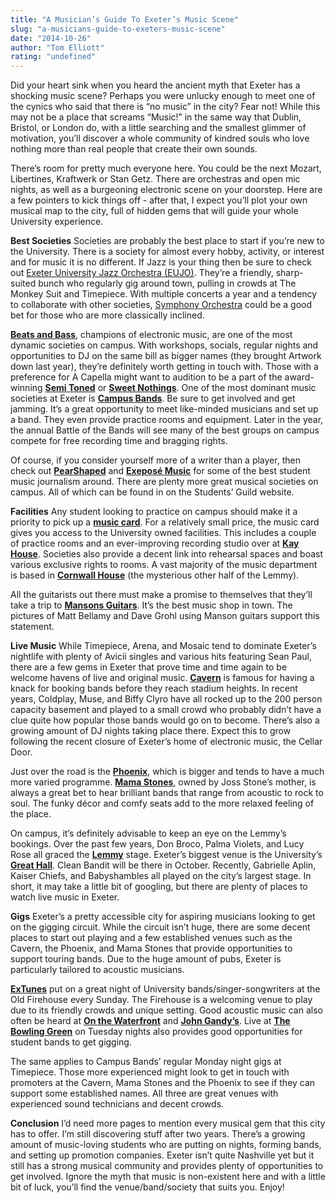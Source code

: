 ```yaml
---
title: "A Musician’s Guide To Exeter’s Music Scene"
slug: "a-musicians-guide-to-exeters-music-scene"
date: "2014-10-26"
author: "Tom Elliott"
rating: "undefined"
---
```


Did your heart sink when you heard the ancient myth that Exeter has a shocking music scene? Perhaps you were unlucky enough to meet one of the cynics who said that there is “no music” in the city? Fear not! While this may not be a place that screams “Music!” in the same way that Dublin, Bristol, or London do, with a little searching and the smallest glimmer of motivation, you’ll discover a whole community of kindred souls who love nothing more than real people that create their own sounds.

There’s room for pretty much everyone here. You could be the next Mozart, Libertines, Kraftwerk or Stan Getz. There are orchestras and open mic nights, as well as a burgeoning electronic scene on your doorstep. Here are a few pointers to kick things off - after that, I expect you’ll plot your own musical map to the city, full of hidden gems that will guide your whole University experience.

**Best Societies** Societies are probably the best place to start if you’re new to the University. There is a society for almost every hobby, activity, or interest and for music it is no different. If Jazz is your thing then be sure to check out [Exeter University Jazz Orchestra (EUJO)](http://eujo.co.uk/). They’re a friendly, sharp-suited bunch who regularly gig around town, pulling in crowds at The Monkey Suit and Timepiece. With multiple concerts a year and a tendency to collaborate with other societies, [Symphony Orchestra](http://www.euso.org.uk/Home) could be a good bet for those who are more classically inclined.

**[Beats and Bass](https://www.facebook.com/beatsandbass)**, champions of electronic music, are one of the most dynamic societies on campus. With workshops, socials, regular nights and opportunities to DJ on the same bill as bigger names (they brought Artwork down last year), they’re definitely worth getting in touch with. Those with a preference for A Capella might want to audition to be a part of the award-winning **[Semi Toned](http://semitoned.wordpress.com/)** or **[Sweet Nothings](https://www.facebook.com/exetersweetnothings?fref=ts)**. One of the most dominant music societies at Exeter is **[Campus Bands](https://www.facebook.com/pages/Campus-Bands/397408276991164)**. Be sure to get involved and get jamming. It’s a great opportunity to meet like-minded musicians and set up a band. They even provide practice rooms and equipment. Later in the year, the annual Battle of the Bands will see many of the best groups on campus compete for free recording time and bragging rights.

Of course, if you consider yourself more of a writer than a player, then check out **[PearShaped](http://pearshapedexeter.com)** and **[Exeposé Music](http://xmedia.ex.ac.uk/wp/wordpress/category/music/)** for some of the best student music journalism around. There are plenty more great musical societies on campus. All of which can be found in on the Students’ Guild website.

**Facilities** Any student looking to practice on campus should make it a priority to pick up a **[music card](http://www.exeter.ac.uk/music/membership-themusiccard/)**. For a relatively small price, the music card gives you access to the University owned facilities. This includes a couple of practice rooms and an ever-improving recording studio over at **[Kay House](http://www.exeter.ac.uk/music/musicfacilitiesonthestreathamcampus/kayhouseduryard/)**. Societies also provide a decent link into rehearsal spaces and boast various exclusive rights to rooms. A vast majority of the music department is based in **[Cornwall House](http://www.exeter.ac.uk/music/musicfacilitiesonthestreathamcampus/cornwallhouse/)** (the mysterious other half of the Lemmy).

All the guitarists out there must make a promise to themselves that they’ll take a trip to **[Mansons Guitars](http://www.mansons.co.uk/)**. It’s the best music shop in town. The pictures of Matt Bellamy and Dave Grohl using Manson guitars support this statement.

**Live Music** While Timepiece, Arena, and Mosaic tend to dominate Exeter’s nightlife with plenty of Avicii singles and various hits featuring Sean Paul, there are a few gems in Exeter that prove time and time again to be welcome havens of live and original music. **[Cavern](http://exetercavern.com/)** is famous for having a knack for booking bands before they reach stadium heights. In recent years, Coldplay, Muse, and Biffy Clyro have all rocked up to the 200 person capacity basement and played to a small crowd who probably didn’t have a clue quite how popular those bands would go on to become. There’s also a growing amount of DJ nights taking place there. Expect this to grow following the recent closure of Exeter’s home of electronic music, the Cellar Door.

Just over the road is the **[Phoenix](http://www.exeterphoenix.org.uk/)**, which is bigger and tends to have a much more varied programme. **[Mama Stones](http://www.mamastones.com/)**, owned by Joss Stone’s mother, is always a great bet to hear brilliant bands that range from acoustic to rock to soul. The funky décor and comfy seats add to the more relaxed feeling of the place.

On campus, it’s definitely advisable to keep an eye on the Lemmy’s bookings. Over the past few years, Don Broco, Palma Violets, and Lucy Rose all graced the **[Lemmy](http://www.exeterguild.org/lemongrove/)** stage. Exeter’s biggest venue is the University’s **[Great Hall](http://www.ents24.com/exeter-events/exeter-university-the-great-hall)**. Clean Bandit will be there in October. Recently, Gabrielle Aplin, Kaiser Chiefs, and Babyshambles all played on the city’s largest stage. In short, it may take a little bit of googling, but there are plenty of places to watch live music in Exeter.

**Gigs** Exeter’s a pretty accessible city for aspiring musicians looking to get on the gigging circuit. While the circuit isn’t huge, there are some decent places to start out playing and a few established venues such as the Cavern, the Phoenix, and Mama Stones that provide opportunities to support touring bands. Due to the huge amount of pubs, Exeter is particularly tailored to acoustic musicians.

**[ExTunes](http://www.exeter.ac.uk/music/extunes/)** put on a great night of University bands/singer-songwriters at the Old Firehouse every Sunday. The Firehouse is a welcoming venue to play due to its friendly crowds and unique setting. Good acoustic music can also often be heard at **[On the Waterfront](https://www.google.com/url?sa=t&rct=j&q=&esrc=s&source=web&cd=1&cad=rja&uact=8&ved=0CB8QFjAA&url=http%3A%2F%2Fwww.waterfrontexeter.co.uk%2F&ei=haAeVMrgCcjW7QaWp4HACw&usg=AFQjCNE5PVijBLlwfJpr2cYXdIxLE3-R9A&sig2=wYT4xZfjw36O5P7nxf_LuA&bvm=bv.75775273,d.ZGU)** and **[John Gandy’s](https://www.google.com/url?sa=t&rct=j&q=&esrc=s&source=web&cd=1&cad=rja&uact=8&ved=0CB0QFjAA&url=http%3A%2F%2Fwww.johngandys.co.uk%2F&ei=k6AeVLSRO6PB7gbptYG4DA&usg=AFQjCNF9SqldgH6eaIWtuJ7oRxjrdKheqA&sig2=5YrvC6yz6F0-nCbPUbuI5Q&bvm=bv.75775273,d.ZGU)**. Live at **[The Bowling Green](https://www.facebook.com/pages/The-Bowling-Green/60234912047)** on Tuesday nights also provides good opportunities for student bands to get gigging.

The same applies to Campus Bands’ regular Monday night gigs at Timepiece. Those more experienced might look to get in touch with promoters at the Cavern, Mama Stones and the Phoenix to see if they can support some established names. All three are great venues with experienced sound technicians and decent crowds.

**Conclusion** I’d need more pages to mention every musical gem that this city has to offer. I’m still discovering stuff after two years. There’s a growing amount of music-loving students who are putting on nights, forming bands, and setting up promotion companies. Exeter isn’t quite Nashville yet but it still has a strong musical community and provides plenty of opportunities to get involved. Ignore the myth that music is non-existent here and with a little bit of luck, you’ll find the venue/band/society that suits you. Enjoy!
